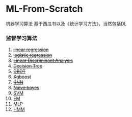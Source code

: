 # ML-From-Scratch
机器学习算法 基于西瓜书以及《统计学习方法》，当然包括DL


### 监督学习算法

1. ~~[linear regression]()~~
2. ~~[logistic regression]()~~
3. ~~[Linear Discriminant Analysis]()~~
4. ~~[Decision Tree]()~~
5. ~~[DBDT]()~~
6. ~~[Xgboost]()~~
7. ~~[KNN]()~~
8. ~~[Naive bayes]()~~
9. [SVM]()
10. [EM]()
11. [MLP]()
12. [HMM]()

